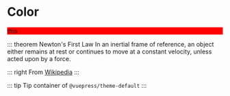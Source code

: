 # Color

<div style="background-color:red;">this</div>

::: theorem Newton's First Law
In an inertial frame of reference, an object either remains at rest or continues to move at a constant velocity, unless acted upon by a force.

::: right
From [Wikipedia](https://en.wikipedia.org/wiki/Newton%27s_laws_of_motion)
:::


::: tip
Tip container of `@vuepress/theme-default`
:::
